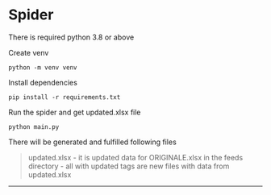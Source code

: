 # Spider

There is required python 3.8 or above

Create venv

`python -m venv venv`

Install dependencies

`pip install -r requirements.txt`

Run the spider and get updated.xlsx file

`python main.py`

There will be generated and fulfilled following files

> updated.xlsx - it is updated data for ORIGINALE.xlsx
> in the feeds directory - all with updated tags are new files with data from updated.xlsx
-------------------------------------------------------------------------




